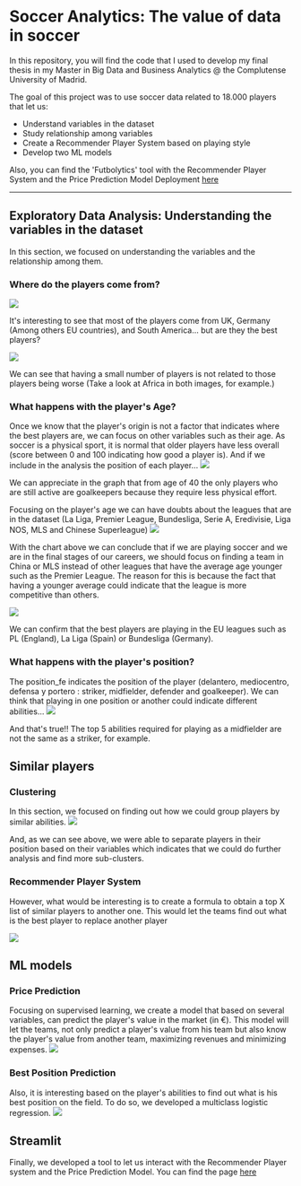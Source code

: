# Soccer Analytics: The value of data in soccer

In this repository, you will find the code that I used to develop my final thesis in my Master in Big Data and Business Analytics @ the Complutense University of Madrid.

The goal of this project was to use soccer data related to 18.000 players that let us:
* Understand variables in the dataset
* Study relationship among variables
* Create a Recommender Player System based on playing style
* Develop two ML models

Also, you can find the 'Futbolytics' tool with the Recommender Player System and the Price Prediction Model Deployment [here](https://futbolytics-st.herokuapp.com/)

---
## Exploratory Data Analysis: Understanding the variables in the dataset
In this section, we focused on understanding the variables and the relationship among them.

### Where do the players come from?
![](images/1_Players_Distribution.png)

It's interesting to see that most of the players come from UK, Germany (Among others EU countries), and South America... but are they the best players?

![](images/2_Players_Overall_Distribution.png)

We can see that having a small number of players is not related to those players being worse (Take a look at Africa in both images, for example.)

### What happens with the player's Age?
Once we know that the player's origin is not a factor that indicates where the best players are, we can focus on other variables such as their age. As soccer is a physical sport, it is normal that older players have less overall (score between 0 and 100 indicating how good a player is). And if we include in the analysis the position of each player...
![](images/3_Age_Position_Overall.png)

We can appreciate in the graph that from age of 40 the only players who are still active are goalkeepers because they require less physical effort. 

Focusing on the player's age we can have doubts about the leagues that are in the dataset (La Liga, Premier League, Bundesliga, Serie A, Eredivisie, Liga NOS, MLS and Chinese Superleague)
![](images/4_Age_by_Liga.png)

With the chart above we can conclude that if we are playing soccer and we are in the final stages of our careers, we should focus on finding a team in China or MLS instead of other leagues that have the average age younger such as the Premier League. The reason for this is because the fact that having a younger average could indicate that the league is more competitive than others.

![](images/9_Value_by_Liga.png)

We can confirm that the best players are playing in the EU leagues such as PL (England), La Liga (Spain) or Bundesliga (Germany).

### What happens with the player's position?
The position_fe indicates the position of the player (delantero, mediocentro, defensa y portero : striker, midfielder, defender and goalkeeper). We can think that playing in one position or another could indicate different abilities...
![](images/8_Position_Abilities.png)

And that's true!! The top 5 abilities required for playing as a midfielder are not the same as a striker, for example.

## Similar players
### Clustering 
In this section, we focused on finding out how we could group players by similar abilities.
![](images/13_Clustering.png)

And, as we can see above, we were able to separate players in their position based on their variables which indicates that we could do further analysis and find more sub-clusters.

### Recommender Player System
However, what would be interesting is to create a formula to obtain a top X list of similar players to another one. This would let the teams find out what is the best player to replace another player

![](images/14_Similar_to_Messi.png)

## ML models
### Price Prediction
Focusing on supervised learning, we create a model that based on several variables, can predict the player's value in the market (in €). This model will let the teams, not only predict a player's value from his team but also know the player's value from another team, maximizing revenues and minimizing expenses.
![](images/15_Real_Predicted.png)

### Best Position Prediction
Also, it is interesting based on the player's abilities to find out what is his best position on the field. To do so, we developed a multiclass logistic regression.
![](images/16_Confusion_Matrix.png)

## Streamlit
Finally, we developed a tool to let us interact with the Recommender Player system and the Price Prediction Model. You can find the page [here](https://share.streamlit.io/jignaciofvm/fifa-20-dataset-analysis/main/FIFA_20_Analysis.py)
